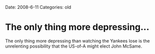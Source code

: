 Date: 2008-6-11
Categories: old

# The only thing more depressing...

The only thing more depressing than watching the Yankees lose is the unrelenting possibility that the US-of-A might elect John McSame.

